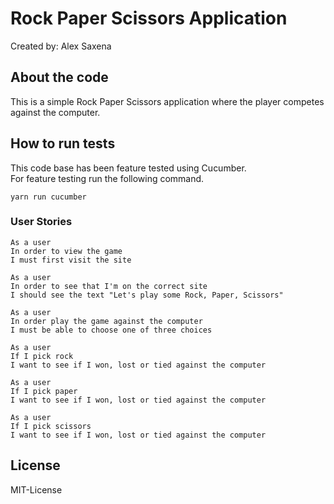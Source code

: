 # Rock Paper Scissors Application
Created by: Alex Saxena

## About the code
This is a simple Rock Paper Scissors application where the player competes against the computer.

## How to run tests
This code base has been feature tested using Cucumber.  
For feature testing run the following command.
```
yarn run cucumber
```

### User Stories

```
As a user
In order to view the game
I must first visit the site
```
```
As a user
In order to see that I'm on the correct site
I should see the text "Let's play some Rock, Paper, Scissors"
```
```
As a user
In order play the game against the computer
I must be able to choose one of three choices
```
```
As a user
If I pick rock
I want to see if I won, lost or tied against the computer
```
```
As a user
If I pick paper
I want to see if I won, lost or tied against the computer
```
```
As a user
If I pick scissors
I want to see if I won, lost or tied against the computer
```

## License

MIT-License
